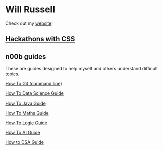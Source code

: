 # Will Russell

Check out my [website](https://will-russell.com)!

## [Hackathons with CSS](hackathons/index.md)




## n00b guides

These are guides designed to help myself and others understand difficult topics.

[How To Git (command line)](git/git.md)

[How To Data Science Guide](data-science/data-science-home.md)

[How To Java Guide](java/java-home.md)

[How To Maths Guide](maths/maths-home.md)

[How To Logic Guide](logic/definitions.md)

[How To AI Guide](ai/definitions.md)

[How to DSA Guide](dsa/definitions.md)